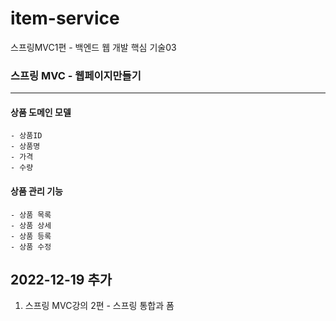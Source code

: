 # item-service
스프링MVC1편 - 백엔드 웹 개발 핵심 기술03

### 스프링 MVC  - 웹페이지만들기
---

#### 상품 도메인 모델

    - 상품ID
    - 상품명
    - 가격
    - 수량
#### 상품 관리 기능

    - 상품 목록
    - 상품 상세
    - 상품 등록
    - 상품 수정


## 2022-12-19 추가
1. 스프링 MVC강의 2편 - 스프링 통합과 폼
